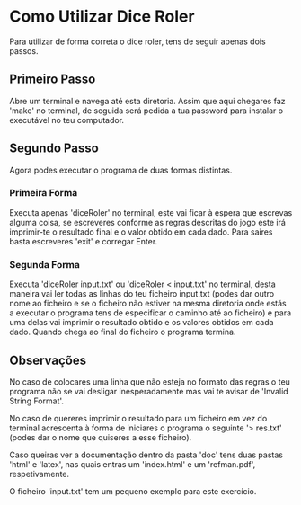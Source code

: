 #   Como Utilizar Dice Roler

Para utilizar de forma correta o dice roler, tens de seguir apenas dois passos.

## Primeiro Passo

Abre um terminal e navega até esta diretoria. Assim que aqui chegares faz 'make' no terminal, de seguida será pedida a tua password para instalar o executável no teu computador.

## Segundo Passo

Agora podes executar o programa de duas formas distintas.

### Primeira Forma

Executa apenas 'diceRoler' no terminal, este vai ficar à espera que escrevas alguma coisa, se escreveres conforme as regras descritas do jogo este irá imprimir-te o resultado final e o valor obtido em cada dado. Para saires basta escreveres 'exit' e corregar Enter.

### Segunda Forma

Executa 'diceRoler input.txt' ou 'diceRoler < input.txt' no terminal, desta maneira vai ler todas as linhas do teu ficheiro input.txt (podes dar outro nome ao ficheiro e se o ficheiro não estiver na mesma diretoria onde estás a executar o programa tens de especificar o caminho até ao ficheiro) e para uma delas vai imprimir o resultado obtido e os valores obtidos em cada dado. Quando chega ao final do ficheiro o programa termina.

## Observações

No caso de colocares uma linha que não esteja no formato das regras o teu programa não se vai desligar inesperadamente mas vai te avisar de 'Invalid String Format'.

No caso de quereres imprimir o resultado para um ficheiro em vez do terminal acrescenta à forma de iniciares o programa o seguinte '> res.txt' (podes dar o nome que quiseres a esse ficheiro).

Caso queiras ver a documentação dentro da pasta 'doc' tens duas pastas 'html' e 'latex', nas quais entras um 'index.html' e um 'refman.pdf', respetivamente.

O ficheiro 'input.txt' tem um pequeno exemplo para este exercício.